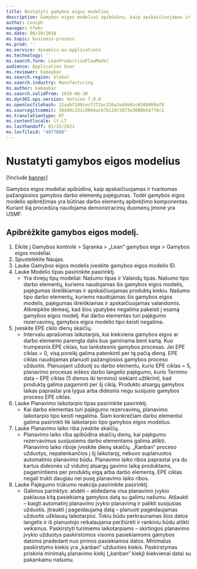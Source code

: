 ```yaml
---
title: Nustatyti gamybos eigos modelius
description: Gamybos eigos modeliai apibūdina, kaip apskaičiuojamas ir tvarkomas pažangiosios gamybos darbo elementų pajėgumas.
author: cvocph
manager: tfehr
ms.date: 08/29/2018
ms.topic: business-process
ms.prod: ''
ms.service: dynamics-ax-applications
ms.technology: ''
ms.search.form: LeanProductionFlowModel
audience: Application User
ms.reviewer: kamaybac
ms.search.region: Global
ms.search.industry: Manufacturing
ms.author: kamaybac
ms.search.validFrom: 2016-06-30
ms.dyn365.ops.version: Version 7.0.0
ms.openlocfilehash: 22aabf2d0cecf272ac25ba3adde8cc650b069af9
ms.sourcegitcommit: 38d40c331c8894acb7b119c5073e3088b54776c1
ms.translationtype: HT
ms.contentlocale: lt-LT
ms.lasthandoff: 01/15/2021
ms.locfileid: "4977868"
---
```

# <a name="define-production-flow-models"></a>Nustatyti gamybos eigos modelius

[!include [banner](../../includes/banner.md)]

Gamybos eigos modeliai apibūdina, kaip apskaičiuojamas ir tvarkomas pažangiosios gamybos darbo elementų pajėgumas. Todėl gamybos eigos modelio apibrėžimas yra būtinas darbo elementų apibrėžimo komponentas. Kuriant šią procedūrą naudojama demonstracinių duomenų įmonė yra USMF.


## <a name="define-a-production-flow-model"></a>Apibrėžkite gamybos eigos modelį. 
1. Eikite į Gamybos kontrolė > Sąranka > „Lean“ gamybos eiga > Gamybos eigos modeliai.
2. Spustelėkite Naujas.
3. Lauke Gamybos eigos modelis įveskite gamybos eigos modelio ID.
4. Lauke Modelio tipas pasirinkite pasirinktį.
    * Yra dviejų tipų modeliai: Našumo tipas ir Valandų tipas. Našumo tipo darbo elementų, kuriems naudojamas šis gamybos eigos modelis, pajėgumas išreiškiamas ir apskaičiuojamas produktų kiekiu. Našumo tipo darbo elementų, kuriems naudojamas šis gamybos eigos modelis, pajėgumas išreiškiamas ir apskaičiuojamas valandomis. Atkreipkite dėmesį, kad šios ypatybės negalima pakeisti į esamą gamybos eigos modelį. Kai darbo elementas turi pajėgumo rezervavimų, gamybos eigos modelio tipo keisti negalima.  
5. Įveskite EPE ciklo dienų skaičių.
    * Intervalu aprašomas laikotarpis, kai kiekviena gamybos eigos ar darbo elemento parengta dalis bus gaminama bent kartą. Kuo trumpesnis EPE ciklas, tuo lankstesnis gamybos procesas. Jei EPE ciklas = 0, visą poreikį galima patenkinti per tą pačią dieną. EPE ciklas naudojamas planuoti pažangiosios gamybos proceso užduotis. Planuojant užduotį su darbo elementu, kurio EPE ciklas = 5, planavimo procesas ieškos darbo langelio pajėgumo, kurio Termino data – EPE ciklas (5 dienos iki termino) siekiant užtikrinti, kad produktą galima pagaminti per šį ciklą. Produkto atsargų gamybos laikas paprastai yra lygus arba didesnis negu susijusio gamybos proceso EPE ciklas.  
6. Lauke Planavimo laikotarpio tipas pasirinkite pasirinktį.
    * Kai darbo elementas turi pajėgumo rezervavimų, planavimo laikotarpio tipo keisti negalima. Šiam konkrečiam darbo elementui galima pasirinkti tik laikotarpio tipo gamybos eigos modelius.  
7. Lauke Planavimo laiko riba įveskite skaičių.
    * Planavimo laiko riba apibūdina skaičių dienų, kai pajėgumo rezervavimus susijusiems darbo elementams galima atlikti. Planavimo laiko riboje įveskite dienų skaičių.   „Kanban“ proceso užduotys, nepatenkančios į šį laikotarpį, nebuvo suplanuotos automatinio planavimo būdu. Planavimo laiko ribos paprastai yra du kartus didesnės už vidutinį atsargų gavimo laiką produktams, pagamintiems per produktų eigą arba darbo elementą. EPE ciklas negali trukti daugiau nei pusę planavimo laiko ribos.     
8. Lauke Pajėgumo trūkumo reakcija pasirinkite pasirinktį.
    * Galimos parinktys: atidėti – atidedama visa planavimo įvykio paklausa kitą pasiekiamą gamybos datą su galimu našumu. Atšaukti – baigti automatinį planavimo įvykio planavimą ir palikti susijusias užduotis.   Įtraukti į pageidaujamą datą – planuoti pageidaujamas užduotis užklausų laikotarpiui. Tokiu būdu perkraunamas šios datos langelis ir iš planuotojo reikalaujama peržiūrėti ir rankiniu būdu atlikti veiksmus.   Paskirstyti turimiems laikotarpiams – skirtingos planavimo įvykio užduotys paskirstomos visoms pasiekiamoms gamybos datoms pradedant nuo pirmos pasiekiamos datos. Minimalus paskirstymo kiekis yra „kanban“ užduoties kiekis. Paskirstymas priskiria minimalų planavimo kiekį („kanban“ kiekį) kiekvienai datai su pakankamu našumu.  

